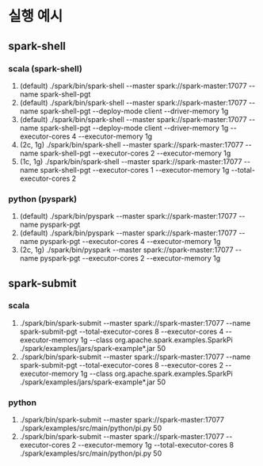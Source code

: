 # 실행 예시

## spark-shell

### scala (spark-shell)

1. (default) ./spark/bin/spark-shell --master spark://spark-master:17077 --name spark-shell-pgt
2. (default) ./spark/bin/spark-shell --master spark://spark-master:17077 --name spark-shell-pgt --deploy-mode client --driver-memory 1g
3. (default) ./spark/bin/spark-shell --master spark://spark-master:17077 --name spark-shell-pgt --deploy-mode client --driver-memory 1g --executor-cores 4 --executor-memory 1g
4. (2c, 1g) ./spark/bin/spark-shell --master spark://spark-master:17077 --name spark-shell-pgt --executor-cores 2 --executor-memory 1g
5. (1c, 1g) ./spark/bin/spark-shell --master spark://spark-master:17077 --name spark-shell-pgt --executor-cores 1 --executor-memory 1g --total-executor-cores 2

### python (pyspark)

1. (default) ./spark/bin/pyspark --master spark://spark-master:17077 --name pyspark-pgt
2. (default) ./spark/bin/pyspark --master spark://spark-master:17077 --name pyspark-pgt --executor-cores 4 --executor-memory 1g
3. (2c, 1g) ./spark/bin/pyspark --master spark://spark-master:17077 --name pyspark-pgt --executor-cores 2 --executor-memory 1g

## spark-submit

### scala

1. ./spark/bin/spark-submit --master spark://spark-master:17077 --name spark-submit-pgt --total-executor-cores 8 --executor-cores 4 --executor-memory 1g --class org.apache.spark.examples.SparkPi ./spark/examples/jars/spark-example*.jar 50
2. ./spark/bin/spark-submit --master spark://spark-master:17077 --name spark-submit-pgt --total-executor-cores 8 --executor-cores 2 --executor-memory 1g --class org.apache.spark.examples.SparkPi ./spark/examples/jars/spark-example*.jar 50

### python

1. ./spark/bin/spark-submit --master spark://spark-master:17077 ./spark/examples/src/main/python/pi.py 50
2. ./spark/bin/spark-submit --master spark://spark-master:17077 --executor-cores 2 --executor-memory 1g --total-executor-cores 8 ./spark/examples/src/main/python/pi.py 50